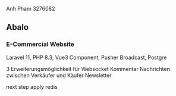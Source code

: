 
Anh Pham 3276082
## Abalo 
### E-Commercial Website
Laravel 11, PHP 8.3, Vue3 Component, Pusher Broadcast, Postgre

3 Erweiterungsmöglichkeit für Websocket
Kommentar
Nachrichten zwischen Verkäufer und Käufer
Newsletter

next step
apply redis
